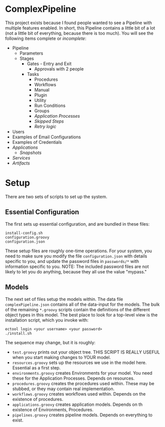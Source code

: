 # ComplexPipeline

This project exists because I found people wanted to see a Pipeline with multiple features enabled.  In short, this Pipeline contains a little bit of a lot (not a little bit of everything, because there is too much).  You will see the following items complete or _incomplete_:

* Pipeline
  * Parameters
  * Stages
      * Gates - Entry and Exit
        * Approvals with 2 people
      * Tasks
        * Procedures
        * Workflows
        * Manual
        * Plugin
        * Utility
        * Run Conditions
        * Groups
        * _Application Processes_
        * _Skipped Steps_
        * _Retry logic_
* Users
* Examples of Email Configurations
* Examples of Credentials
* _Applications_
  * _Snapshots_
* _Services_
* _Artifacts_

# Setup

There are two sets of scripts to set up the system.  

## Essential Configuration

The first sets up essential configuration, and are bundled in these files:
```
install-config.sh
configuration.groovy
configuration.json
```

These setup files are roughly one-time operations.  For your system, you need to make sure you modify the file `configuration.json` with details specific to you, and update the password files in `passwords/*` with information specific to you.  NOTE: The included password files are not likely to let you do anything, because they all use the value "mypass."

## Models

The next set of files setup the models within.  The data file `complexPipeline.json` contains all of the data-input for the models.  The bulk of the remaining `*.groovy` scripts contain the definitions of the different object types in this model.  The best place to look for a top-level view is the installation script, which you invoke with:

```
ectool login <your username> <your password>
./install.sh
```

The sequence may change, but it is roughly:

* `test.groovy` prints out your object tree.  THIS SCRIPT IS REALLY USEFUL when you start making changes to YOUR model.
* `resources.groovy` sets up the resources we use in the model here.  Essential as a first step.
* `environments.groovy` creates Environments for your model.  You need these for the Application Processes.  Depends on resources.
* `procedures.groovy` creates the procedures used within.  These may be stubbed, or they may contain real implementation.
* `workflows.groovy` creates workflows used within.  Depends on the existence of procedures.
* `applications.groovy` creates application models.  Depends on th existence of Environments, Procedures.
* `pipelines.groovy` creates pipeline models.  Depends on everything to exist.


